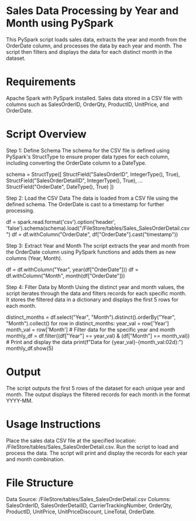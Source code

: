 # Sales Data Processing by Year and Month using PySpark
This PySpark script loads sales data, extracts the year and month from the OrderDate column, and processes the data by each year and month. The script then filters and displays the data for each distinct month in the dataset.

# Requirements
Apache Spark with PySpark installed.
Sales data stored in a CSV file with columns such as SalesOrderID, OrderQty, ProductID, UnitPrice, and OrderDate.
# Script Overview
Step 1: Define Schema
The schema for the CSV file is defined using PySpark's StructType to ensure proper data types for each column, including converting the OrderDate column to a DateType.

schema = StructType([
    StructField("SalesOrderID", IntegerType(), True),
    StructField("SalesOrderDetailID", IntegerType(), True),
    ...
    StructField("OrderDate", DateType(), True)
])

Step 2: Load the CSV Data
The data is loaded from a CSV file using the defined schema. The OrderDate is cast to a timestamp for further processing.

df = spark.read.format('csv').option('header', 'false').schema(schema).load("/FileStore/tables/Sales_SalesOrderDetail.csv")
df = df.withColumn("OrderDate", df["OrderDate"].cast("timestamp"))

Step 3: Extract Year and Month
The script extracts the year and month from the OrderDate column using PySpark functions and adds them as new columns (Year, Month).

df = df.withColumn("Year", year(df["OrderDate"]))
df = df.withColumn("Month", month(df["OrderDate"]))

Step 4: Filter Data by Month
Using the distinct year and month values, the script iterates through the data and filters records for each specific month. It stores the filtered data in a dictionary and displays the first 5 rows for each month.

distinct_months = df.select("Year", "Month").distinct().orderBy("Year", "Month").collect()
for row in distinct_months:
    year_val = row['Year']
    month_val = row['Month']
    # Filter data for the specific year and month
    monthly_df = df.filter((df["Year"] == year_val) & (df["Month"] == month_val))
    # Print and display the data
    print(f"Data for {year_val}-{month_val:02d}:")
    monthly_df.show(5)
# Output
The script outputs the first 5 rows of the dataset for each unique year and month. The output displays the filtered records for each month in the format YYYY-MM.

# Usage Instructions
Place the sales data CSV file at the specified location: /FileStore/tables/Sales_SalesOrderDetail.csv.
Run the script to load and process the data.
The script will print and display the records for each year and month combination.
# File Structure
Data Source: /FileStore/tables/Sales_SalesOrderDetail.csv
Columns:
SalesOrderID, SalesOrderDetailID, CarrierTrackingNumber, OrderQty, ProductID, UnitPrice, UnitPriceDiscount, LineTotal, OrderDate.
